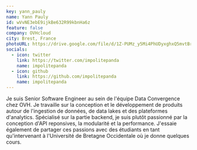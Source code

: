 ```yaml
---
key: yann_pauly
name: Yann Pauly
id: wVvNE3ebE9ijkBe632R99kbnHa6z
feature: false
company: OVHcloud
city: Brest, France
photoURL: https://drive.google.com/file/d/1Z-PUMz_y5Mi4PhUDyxghxQ5mvtBrn8v9/view
socials:
  - icon: twitter
    link: https://twitter.com/impolitepanda
    name: impolitepanda
  - icon: github
    link: https://github.com/impolitepanda
    name: impolitepanda
---
```

Je suis Senior Software Engineer au sein de l'équipe Data Convergence chez OVH. Je travaille sur la conception et le développement de produits autour de l'ingestion de données, de data lakes et des plateformes d'analytics. Spécialisé sur la partie backend, je suis plutôt passionné par la conception d'API reponsives, la modularité et la performance. J'essaie également de partager ces passions avec des étudiants en tant qu'intervenant à l'Université de Bretagne Occidentale où je donne quelques cours.